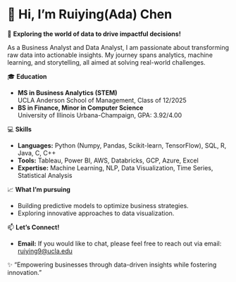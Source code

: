 # 👋 Hi, I’m Ruiying(Ada) Chen

🌟 **Exploring the world of data to drive impactful decisions!**

As a Business Analyst and Data Analyst, I am passionate about transforming raw data into actionable insights. My journey spans analytics, machine learning, and storytelling, all aimed at solving real-world challenges.

🎓 **Education**
- **MS in Business Analytics (STEM)**  
  UCLA Anderson School of Management, Class of 12/2025
- **BS in Finance, Minor in Computer Science**  
  University of Illinois Urbana-Champaign, GPA: 3.92/4.00

💻 **Skills**
- **Languages:** Python (Numpy, Pandas, Scikit-learn, TensorFlow), SQL, R, Java, C, C++  
- **Tools:** Tableau, Power BI, AWS, Databricks, GCP, Azure, Excel  
- **Expertise:** Machine Learning, NLP, Data Visualization, Time Series, Statistical Analysis

📈 **What I’m pursuing**
- Building predictive models to optimize business strategies.
- Exploring innovative approaches to data visualization.

📫 **Let’s Connect!**
- **Email:** If you would like to chat, please feel free to reach out via email: ruiying9@ucla.edu

✨ “Empowering businesses through data-driven insights while fostering innovation.”
